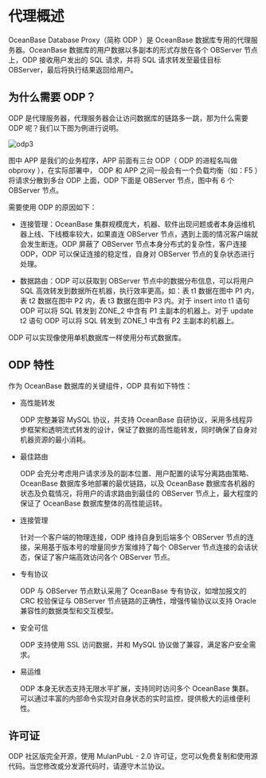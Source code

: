 # 代理概述

OceanBase Database Proxy（简称 ODP ）是 OceanBase 数据库专用的代理服务器。OceanBase 数据库的用户数据以多副本的形式存放在各个 OBServer 节点上，ODP 接收用户发出的 SQL 请求，并将 SQL 请求转发至最佳目标 OBServer，最后将执行结果返回给用户。

## 为什么需要 ODP？

ODP 是代理服务器，代理服务器会让访问数据库的链路多一跳，那为什么需要 ODP 呢？我们以下图为例进行说明。

![odp3](https://help-static-aliyun-doc.aliyuncs.com/assets/img/zh-CN/7463623461/p356019.jpg)

图中 APP 是我们的业务程序，APP 前面有三台 ODP（ ODP 的进程名叫做 obproxy ），在实际部署中， ODP 和 APP 之间一般会有一个负载均衡（如：F5 ）将请求分散到多台 ODP 上面，ODP 下面是 OBServer 节点，图中有 6 个 OBServer 节点。

需要使用 ODP 的原因如下：

* 连接管理：OceanBase 集群规模庞大，机器、软件出现问题或者本身运维机器上线、下线概率较大，如果直连 OBServer 节点，遇到上面的情况客户端就会发生断连。ODP 屏蔽了 OBServer 节点本身分布式的复杂性，客户连接 ODP，ODP 可以保证连接的稳定性，自身对 OBServer 节点的复杂状态进行处理。

* 数据路由：ODP 可以获取到 OBServer 节点中的数据分布信息，可以将用户 SQL 高效转发到数据所在机器，执行效率更高。如：表 t1 数据在图中 P1 内，表 t2 数据在图中 P2 内，表 t3 数据在图中 P3 内。对于 insert into t1 语句 ODP 可以将 SQL 转发到 ZONE_2 中含有 P1 主副本的机器上。对于 update t2 语句 ODP 可以将 SQL 转发到 ZONE_1 中含有 P2 主副本的机器上。

ODP 可以实现像使用单机数据库一样使用分布式数据库。

## ODP 特性

作为 OceanBase 数据库的关键组件，ODP 具有如下特性：

* 高性能转发

  ODP 完整兼容 MySQL 协议，并支持 OceanBase 自研协议，采用多线程异步框架和透明流式转发的设计，保证了数据的高性能转发，同时确保了自身对机器资源的最小消耗。
  
* 最佳路由

  ODP 会充分考虑用户请求涉及的副本位置、用户配置的读写分离路由策略、OceanBase 数据库多地部署的最优链路，以及 OceanBase 数据库各机器的状态及负载情况，将用户的请求路由到最佳的 OBServer 节点上，最大程度的保证了 OceanBase 数据库整体的高性能运转。
  
* 连接管理

  针对一个客户端的物理连接，ODP 维持自身到后端多个 OBServer 节点的连接，采用基于版本号的增量同步方案维持了每个 OBServer 节点连接的会话状态，保证了客户端高效访问各个 OBServer 节点。
  
* 专有协议

  ODP 与 OBServer 节点默认采用了 OceanBase 专有协议，如增加报文的 CRC 校验保证与 OBServer 节点链路的正确性，增强传输协议以支持 Oracle 兼容性的数据类型和交互模型。
  
* 安全可信

  ODP 支持使用 SSL 访问数据，并和 MySQL 协议做了兼容，满足客户安全需求。
  
* 易运维

  ODP 本身无状态支持无限水平扩展，支持同时访问多个 OceanBase 集群。可以通过丰富的内部命令实现对自身状态的实时监控，提供极大的运维便利性。
  
## 许可证

ODP 社区版完全开源，使用 MulanPubL - 2.0 许可证，您可以免费复制和使用源代码。当您修改或分发源代码时，请遵守木兰协议。
